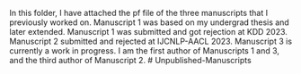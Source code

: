 In this folder, I have attached the pf file of the three manuscripts that I previously worked on. Manuscript 1 was based on my undergrad thesis and later extended. Manuscript 1 was submitted and got rejection at  KDD 2023. Manuscript 2 submitted and rejected at IJCNLP-AACL 2023. Manuscript 3 is currently a work in progress. I am the first author of Manuscripts 1 and 3, and the third author of Manuscript 2.  # Unpublished-Manuscripts
